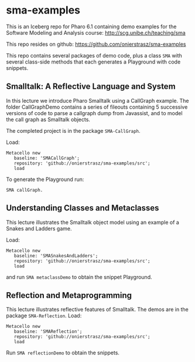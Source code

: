 # sma-examples

This is an Iceberg repo for Pharo 6.1 containing demo examples for the Software Modeling and Analysis course: <http://scg.unibe.ch/teaching/sma>

This repo resides on github: <https://github.com/onierstrasz/sma-examples>

This repo contains several packages of demo code, plus a class `SMA` with several class-side methods that each generates a Playground with code snippets.

## Smalltalk: A Reflective Language and System

In this lecture we introduce Pharo Smalltalk using a CallGraph example.
The folder CallGraphDemo contains a series of fileouts containing 5 successive versions of code to parse a callgraph dump from Javassist, and to model the call graph as Smalltalk objects.

The completed project is in the package `SMA-CallGraph`.

Load:

```
Metacello new
   baseline: 'SMACallGraph';
   repository: 'github://onierstrasz/sma-examples/src';
   load
```

To generate the Playground run:

`SMA callGraph.`

## Understanding Classes and Metaclasses

This lecture illustrates the Smalltalk object model using an example of a Snakes and Ladders game.

Load:

```
Metacello new
   baseline: 'SMASnakesAndLadders';
   repository: 'github://onierstrasz/sma-examples/src';
   load
```

and run `SMA metaclassDemo` to obtain the snippet Playground.

## Reflection and Metaprogramming

This lecture illustrates reflective features of Smalltalk.
The demos are in the package `SMA-Reflection`.
Load:

```
Metacello new
   baseline: 'SMAReflection';
   repository: 'github://onierstrasz/sma-examples/src';
   load
```

Run `SMA reflectionDemo` to obtain the snippets.

